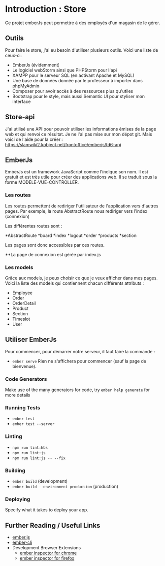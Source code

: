 # Introduction : Store

Ce projet emberJs peut permettre à des employés d'un magasin de le gérer.

## Outils

Pour faire le store, j'ai eu besoin d'utiliser plusieurs outils.
Voici une liste de ceux-ci:
* EmberJs (évidemment)
* Le logiciel webStorm ainsi que PHPStorm pour l'api
* XAMPP pour le serveur SQL (en activant Apache et MySQL)
* Une base de données donnée par le professeur à importer dans phpMyAdmin
* Composer pour avoir accès à des ressources plus qu'utiles
* Bootstrap pour le style, mais aussi Semantic UI pour styliser mon interface

## Store-api
J'ai utilisé une API pour pouvoir utiliser les informations émises de la page web et qui renvoi ce résultat.
Je ne l'ai pas mise sur mon dépot git. Mais voici de l'aide pour la créer : https://slamwiki2.kobject.net/frontoffice/emberjs/td6-api

## EmberJs

EmberJs est un framework JavaScript comme l'indique son nom. Il est gratuit et est très utile pour créer des applications
web. Il se traduit sous la forme  MODELE-VUE-CONTROLLER.

### Les routes

Les routes permettent de rediriger l'utilisateur de l'application vers d'autres pages. Par exemple, la route AbstractRoute nous rediriger vers l'index (connexion)

Les différentes routes sont :

*AbstractRoute 
*board
*index
*logout
*order
*products
*section

Les pages sont donc accessibles par ces routes.

**La page de connexion est gérée par index.js

### Les models

Grâce aux models, je peux choisir ce que je veux afficher dans mes pages. Voici la liste des models qui contiennent chacun différents attributs :
* Employee
* Order 
* OrderDetail
* Product
* Section
* Timeslot 
* User

## Utiliser EmberJs

Pour commencer, pour démarrer notre serveur, il faut faire la commande :
* `ember serve`
Rien ne s'affichera pour commencer (sauf la page de bienvenue).
  

### Code Generators

Make use of the many generators for code, try `ember help generate` for more details

### Running Tests

* `ember test`
* `ember test --server`

### Linting

* `npm run lint:hbs`
* `npm run lint:js`
* `npm run lint:js -- --fix`

### Building

* `ember build` (development)
* `ember build --environment production` (production)

### Deploying

Specify what it takes to deploy your app.

## Further Reading / Useful Links

* [ember.js](https://emberjs.com/)
* [ember-cli](https://ember-cli.com/)
* Development Browser Extensions
  * [ember inspector for chrome](https://chrome.google.com/webstore/detail/ember-inspector/bmdblncegkenkacieihfhpjfppoconhi)
  * [ember inspector for firefox](https://addons.mozilla.org/en-US/firefox/addon/ember-inspector/)
